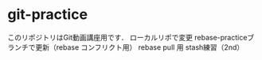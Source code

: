 # git-practice
このリポジトリはGit動画講座用です．
ローカルリポで変更
rebase-practiceブランチで更新（rebase コンフリクト用）
rebase pull 用
stash練習（2nd）

